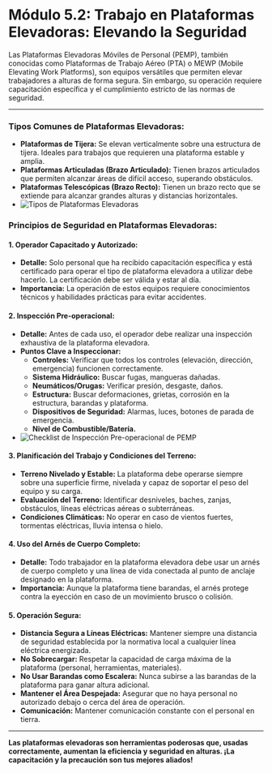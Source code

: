 # Módulo 5.2: Trabajo en Plataformas Elevadoras: Elevando la Seguridad

Las Plataformas Elevadoras Móviles de Personal (PEMP), también conocidas como Plataformas de Trabajo Aéreo (PTA) o MEWP (Mobile Elevating Work Platforms), son equipos versátiles que permiten elevar trabajadores a alturas de forma segura. Sin embargo, su operación requiere capacitación específica y el cumplimiento estricto de las normas de seguridad.

---

### **Tipos Comunes de Plataformas Elevadoras:**

*   **Plataformas de Tijera:** Se elevan verticalmente sobre una estructura de tijera. Ideales para trabajos que requieren una plataforma estable y amplia.
*   **Plataformas Articuladas (Brazo Articulado):** Tienen brazos articulados que permiten alcanzar áreas de difícil acceso, superando obstáculos.
*   **Plataformas Telescópicas (Brazo Recto):** Tienen un brazo recto que se extiende para alcanzar grandes alturas y distancias horizontales.
*   <!-- Visual Sugerido: Imágenes de los diferentes tipos de plataformas elevadoras. -->
    ![Tipos de Plataformas Elevadoras](placeholder_tipos_plataformas_elevadoras.png)

### **Principios de Seguridad en Plataformas Elevadoras:**

#### **1. Operador Capacitado y Autorizado:**

*   **Detalle:** Solo personal que ha recibido capacitación específica y está certificado para operar el tipo de plataforma elevadora a utilizar debe hacerlo. La certificación debe ser válida y estar al día.
*   **Importancia:** La operación de estos equipos requiere conocimientos técnicos y habilidades prácticas para evitar accidentes.

#### **2. Inspección Pre-operacional:**

*   **Detalle:** Antes de cada uso, el operador debe realizar una inspección exhaustiva de la plataforma elevadora.
*   **Puntos Clave a Inspeccionar:**
    *   **Controles:** Verificar que todos los controles (elevación, dirección, emergencia) funcionen correctamente.
    *   **Sistema Hidráulico:** Buscar fugas, mangueras dañadas.
    *   **Neumáticos/Orugas:** Verificar presión, desgaste, daños.
    *   **Estructura:** Buscar deformaciones, grietas, corrosión en la estructura, barandas y plataforma.
    *   **Dispositivos de Seguridad:** Alarmas, luces, botones de parada de emergencia.
    *   **Nivel de Combustible/Batería.**
*   <!-- Visual Sugerido: Un checklist visual para la inspección pre-operacional. -->
    ![Checklist de Inspección Pre-operacional de PEMP](placeholder_checklist_pemp.png)

#### **3. Planificación del Trabajo y Condiciones del Terreno:**

*   **Terreno Nivelado y Estable:** La plataforma debe operarse siempre sobre una superficie firme, nivelada y capaz de soportar el peso del equipo y su carga.
*   **Evaluación del Terreno:** Identificar desniveles, baches, zanjas, obstáculos, líneas eléctricas aéreas o subterráneas.
*   **Condiciones Climáticas:** No operar en caso de vientos fuertes, tormentas eléctricas, lluvia intensa o hielo.

#### **4. Uso del Arnés de Cuerpo Completo:**

*   **Detalle:** Todo trabajador en la plataforma elevadora debe usar un arnés de cuerpo completo y una línea de vida conectada al punto de anclaje designado en la plataforma.
*   **Importancia:** Aunque la plataforma tiene barandas, el arnés protege contra la eyección en caso de un movimiento brusco o colisión.

#### **5. Operación Segura:**

*   **Distancia Segura a Líneas Eléctricas:** Mantener siempre una distancia de seguridad establecida por la normativa local a cualquier línea eléctrica energizada.
*   **No Sobrecargar:** Respetar la capacidad de carga máxima de la plataforma (personal, herramientas, materiales).
*   **No Usar Barandas como Escalera:** Nunca subirse a las barandas de la plataforma para ganar altura adicional.
*   **Mantener el Área Despejada:** Asegurar que no haya personal no autorizado debajo o cerca del área de operación.
*   **Comunicación:** Mantener comunicación constante con el personal en tierra.

---

**Las plataformas elevadoras son herramientas poderosas que, usadas correctamente, aumentan la eficiencia y seguridad en alturas. ¡La capacitación y la precaución son tus mejores aliados!**

<!-- Elemento Interactivo Sugerido: Un "Escenario de Operación Segura de PEMP" donde el estudiante identifique prácticas seguras/inseguras o realice un quiz sobre los principios de operación. -->
<InteractiveMEWPOperationScenario />
